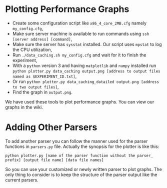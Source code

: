 # Plotting Performance Graphs

*  Create some configuration script like `x86_4_core_2MB.cfg` namely `my_config.cfg`,
*  Make sure server machine is available to run commands using `ssh [server address] [command]`,
*  Make sure the server has `sysstat` installed. Our script uses `mpstat` to log the CPU utilization,
*  Run `./data_caching.sh my_config.cfg` and wait for it to finish the experiment,
*  With a `python` version 3 and having `matplotlib` and `numpy` installed run `python plotter.py data_caching output.png [address to output files named as $EXPERIMENT_ID.txt]`,
*  Or run `python plotter.py data_caching_datailed output.png [address to two output files]`,
*  Find the graph in `output.png`.

We have used these tools to plot performance graphs. You can view our graphs in the wiki.

# Adding Other Parsers
To add another parser you can follow the manner used for the parser functions in `parsers.py` file. Actually the synopsis for the plotter is like this:

 ```
 python plotter.py [name of the parser function without the parser_ prefix] [output file name] [data file names]
 ```
So you can use your customized or newly written parser to plot graphs. The only thing to consider is to keep the structure of the parser output like the current parsers.